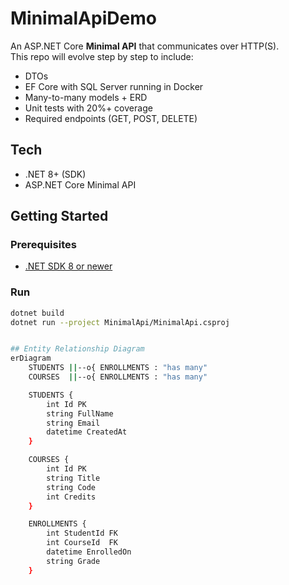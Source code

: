 # MinimalApiDemo

An ASP.NET Core **Minimal API** that communicates over HTTP(S).  
This repo will evolve step by step to include:
- DTOs
- EF Core with SQL Server running in Docker
- Many-to-many models + ERD
- Unit tests with 20%+ coverage
- Required endpoints (GET, POST, DELETE)

## Tech
- .NET 8+ (SDK)
- ASP.NET Core Minimal API

## Getting Started

### Prerequisites
- [.NET SDK 8 or newer](https://dotnet.microsoft.com/download)

### Run
```bash
dotnet build
dotnet run --project MinimalApi/MinimalApi.csproj


## Entity Relationship Diagram
erDiagram
    STUDENTS ||--o{ ENROLLMENTS : "has many"
    COURSES  ||--o{ ENROLLMENTS : "has many"

    STUDENTS {
        int Id PK
        string FullName
        string Email
        datetime CreatedAt
    }

    COURSES {
        int Id PK
        string Title
        string Code
        int Credits
    }

    ENROLLMENTS {
        int StudentId FK
        int CourseId  FK
        datetime EnrolledOn
        string Grade
    }
